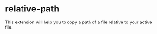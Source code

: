 # relative-path

This extension will help you to copy a path of a file relative to your active file.


